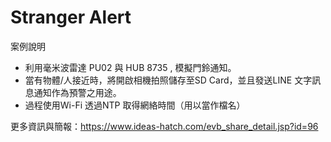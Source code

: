 # Stranger Alert

案例說明
- 利用毫米波雷達 PU02 與 HUB 8735 , 模擬門鈴通知。
- 當有物體/人接近時，將開啟相機拍照儲存至SD Card，並且發送LINE 文字訊息通知作為預警之用途。
- 過程使用Wi-Fi 透過NTP 取得網絡時間（用以當作檔名）


更多資訊與簡報：https://www.ideas-hatch.com/evb_share_detail.jsp?id=96
